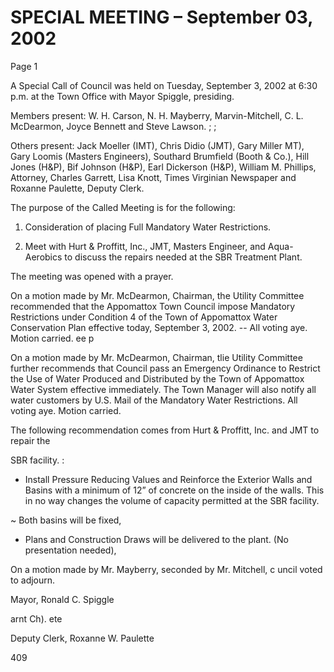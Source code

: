 # SPECIAL MEETING – September 03, 2002

Page 1

A Special Call of Council was held on Tuesday, September 3, 2002 at 6:30 p.m. at the
Town Office with Mayor Spiggle, presiding.

Members present: W. H. Carson, N. H. Mayberry, Marvin-Mitchell, C. L. McDearmon,
Joyce Bennett and Steve Lawson. ; ;

Others present: Jack Moeller (IMT), Chris Didio (JMT), Gary Miller MT), Gary
Loomis (Masters Engineers), Southard Brumfield (Booth & Co.), Hill Jones (H&P), Bif
Johnson (H&P), Earl Dickerson (H&P), William M. Phillips, Attorney, Charles Garrett,
Lisa Knott, Times Virginian Newspaper and Roxanne Paulette, Deputy Clerk.

The purpose of the Called Meeting is for the following:

1) Consideration of placing Full Mandatory Water Restrictions.

2) Meet with Hurt & Proffitt, Inc., JMT, Masters Engineer, and Aqua-Aerobics to
discuss the repairs needed at the SBR Treatment Plant.

The meeting was opened with a prayer.

On a motion made by Mr. McDearmon, Chairman, the Utility Committee recommended
that the Appomattox Town Council impose Mandatory Restrictions under Condition 4 of
the Town of Appomattox Water Conservation Plan effective today, September 3, 2002. --
All voting aye. Motion carried. ee p

On a motion made by Mr. McDearmon, Chairman, tlie Utility Committee further
recommends that Council pass an Emergency Ordinance to Restrict the Use of Water
Produced and Distributed by the Town of Appomattox Water System effective
immediately. The Town Manager will also notify all water customers by U.S. Mail of
the Mandatory Water Restrictions. All voting aye. Motion carried.

The following recommendation comes from Hurt & Proffitt, Inc. and JMT to repair the

SBR facility. :

- Install Pressure Reducing Values and Reinforce the Exterior Walls and Basins with a
minimum of 12” of concrete on the inside of the walls. This in no way changes the
volume of capacity permitted at the SBR facility.

~ Both basins will be fixed,

- Plans and Construction Draws will be delivered to the plant. (No presentation
needed),

On a motion made by Mr. Mayberry, seconded by Mr. Mitchell, c uncil voted to adjourn.

Mayor, Ronald C. Spiggle

arnt Ch). ete

Deputy Clerk, Roxanne W. Paulette

409